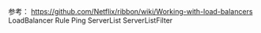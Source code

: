 参考： https://github.com/Netflix/ribbon/wiki/Working-with-load-balancers
LoadBalancer
Rule 
Ping 
ServerList
ServerListFilter
